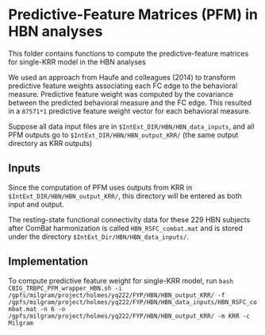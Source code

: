 # Predictive-Feature Matrices (PFM) in HBN analyses

This folder contains functions to compute the predictive-feature matrices for single-KRR model in the HBN analyses

We used an approach from Haufe and colleagues (2014) to transform predictive feature weights associating each FC edge to the behavioral measure. Predictive feature weight was computed by the covariance between the predicted behavioral measure and the FC edge. This resulted in a `87571*1` predictive feature weight vector for each behavioral measure. 

Suppose all data input files are in `$IntExt_DIR/HBN/HBN_data_inputs`, and all PFM outputs go to `$IntExt_DIR/HBN/HBN_output_KRR/` (the same output directory as KRR outputs)

## Inputs

Since the computation of PFM uses outputs from KRR in `$IntExt_DIR/HBN/HBN_output_KRR/`, this directory will be entered as both input and output.

The resting-state functional connectivity data for these 229 HBN subjects after ComBat harmonization is called `HBN_RSFC_combat.mat` and is stored under the directory `$IntExt_Dir/HBN/HBN_data_inputs/`.

## Implementation
To compute predictive feature weight for single-KRR model, run `bash CBIG_TRBPC_PFM_wrapper_HBN.sh -i /gpfs/milgram/project/holmes/yq222/FYP/HBN/HBN_output_KRR/ -f /gpfs/milgram/project/holmes/yq222/FYP/HBN/HBN_data_inputs/HBN_RSFC_combat.mat -n 6 -o /gpfs/milgram/project/holmes/yq222/FYP/HBN/HBN_output_KRR/ -m KRR -c Milgram`
